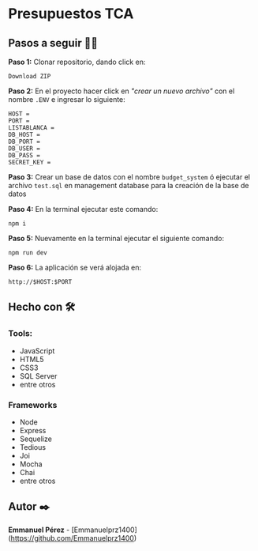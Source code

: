 # Presupuestos TCA

## Pasos a seguir 🚶‍♂️

**Paso 1:** Clonar repositorio, dando click en:
```
Download ZIP
```


**Paso 2:** En el proyecto hacer click en *"crear un nuevo archivo"* con el nombre `.ENV` e ingresar lo siguiente:

```
HOST = 
PORT =
LISTABLANCA =
DB_HOST = 
DB_PORT =
DB_USER = 
DB_PASS = 
SECRET_KEY =
```
**Paso 3:** Crear un base de datos con el nombre `budget_system` ó ejecutar el archivo `test.sql` en management database para la creación de la base de datos

**Paso 4:** En la terminal ejecutar este comando:
```
npm i
```
**Paso 5:** Nuevamente en la terminal ejecutar el siguiente comando: 
``` 
npm run dev
```

**Paso 6:** La aplicación se verá alojada en: 
``` 
http://$HOST:$PORT
``` 


## Hecho con 🛠️

### Tools:
- JavaScript
- HTML5
- CSS3 
- SQL Server
- entre otros

### Frameworks
- Node
- Express
- Sequelize
- Tedious
- Joi
- Mocha
- Chai
- entre otros

## Autor ✒️

**Emmanuel Pérez** - [Emmanuelprz1400] (https://github.com/Emmanuelprz1400)
